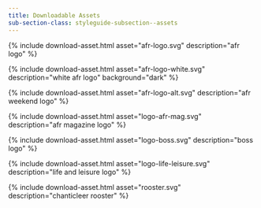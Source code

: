 ```yaml
---
title: Downloadable Assets
sub-section-class: styleguide-subsection--assets
---
```


{% include download-asset.html asset="afr-logo.svg" description="afr logo" %}

{% include download-asset.html asset="afr-logo-white.svg" description="white afr logo" background="dark" %}

{% include download-asset.html asset="afr-logo-alt.svg" description="afr weekend logo" %}

{% include download-asset.html asset="logo-afr-mag.svg" description="afr magazine logo" %}

{% include download-asset.html asset="logo-boss.svg" description="boss logo" %}

{% include download-asset.html asset="logo-life-leisure.svg" description="life and leisure logo" %}

{% include download-asset.html asset="rooster.svg" description="chanticleer rooster" %}